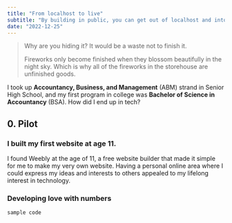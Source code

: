 ```yaml
---
title: "From localhost to live"
subtitle: "By building in public, you can get out of localhost and into the real world, where your product can make an impact."
date: "2022-12-25"
---
```


> Why are you hiding it? It would be a waste not to finish it.
>
> Fireworks only become finished when they blossom beautifully in the night sky. Which is why all of the fireworks in the storehouse are unfinished goods.

I took up **Accountancy, Business, and Management** (ABM) strand in Senior High School, and my first program in college was **Bachelor of Science in Accountancy** (BSA). How did I end up in tech?

## 0. Pilot

### I built my first website at age 11.

I found Weebly at the age of 11, a free website builder that made it simple for me to make my very own website. Having a personal online area where I could express my ideas and interests to others appealed to my lifelong interest in technology.

### Developing love with numbers



```python
sample code
```
